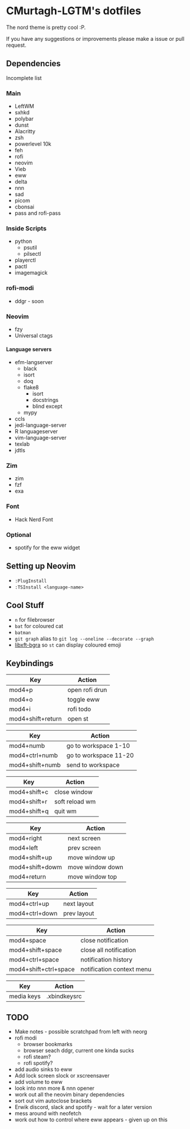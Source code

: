 # CMurtagh-LGTM's dotfiles

The nord theme is pretty cool :P.

If you have any suggestions or improvements please make a issue or pull request.

## Dependencies

Incomplete list

### Main
- LeftWM
- sxhkd
- polybar
- dunst
- Alacritty
- zsh
- powerlevel 10k
- feh
- rofi
- neovim
- Vieb
- eww
- delta
- nnn
- sad
- picom
- cbonsai
- pass and rofi-pass

### Inside Scripts
- python
	- psutil
	- pilsectl
- playerctl
- pactl
- imagemagick

### rofi-modi
- ddgr - soon

### Neovim
- fzy
- Universal ctags

#### Language servers
- efm-langserver
    - black
    - isort
    - doq
    - flake8
        - isort
        - docstrings
        - blind except
    - mypy
- ccls
- jedi-language-server
- R languageserver
- vim-language-server
- texlab
- jdtls

### Zim
- zim
- fzf
- exa

### Font
- Hack Nerd Font

### Optional
- spotify for the eww widget

## Setting up Neovim
- `:PlugInstall`
- `:TSInstall <language-name>`

## Cool Stuff
- `n` for filebrowser
- `bat` for coloured cat
- `batman`
- `git graph` alias to `git log --oneline --decorate --graph`
- [libxft-bgra](https://aur.archlinux.org/packages/libxft-bgra/) so `st` can display coloured emoji

## Keybindings
Key 					| Action
------------------------|----------------------
mod4+p					| open rofi drun
mod4+o					| toggle eww
mod4+i                  | rofi todo
mod4+shift+return		| open st

Key 					| Action
------------------------|----------------------
mod4+numb				| go to workspace 1-10
mod4+ctrl+numb			| go to workspace 11-20
mod4+shift+numb 		| send to workspace

Key 					| Action
------------------------|----------------------
mod4+shift+c			| close window
mod4+shift+r			| soft reload wm
mod4+shift+q			| quit wm

Key 					| Action
------------------------|----------------------
mod4+right				| next screen
mod4+left				| prev screen
mod4+shift+up			| move window up
mod4+shift+dowm			| move window down
mod4+return				| move window top

Key 					| Action
------------------------|----------------------
mod4+ctrl+up			| next layout
mod4+ctrl+down			| prev layout

Key 					| Action
------------------------|----------------------
mod4+space				| close notification
mod4+shift+space		| close all notification
mod4+ctrl+space			| notification history
mod4+shift+ctrl+space	| notification context menu

Key 					| Action
------------------------|----------------------
media keys				| .xbindkeysrc

## TODO
- Make notes - possible scratchpad from left with neorg
- rofi modi
    - browser bookmarks
    - browser seach ddgr, current one kinda sucks
    - rofi steam?
    - rofi spotify?
- add audio sinks to eww
- Add lock screen slock or xscreensaver
- add volume to eww
- look into nnn more & nnn opener
- work out all the neovim binary dependencies
- sort out vim autoclose brackets
- Erwik discord, slack and spotify - wait for a later version
- mess around with neofetch
- work out how to control where eww appears - given up on this
